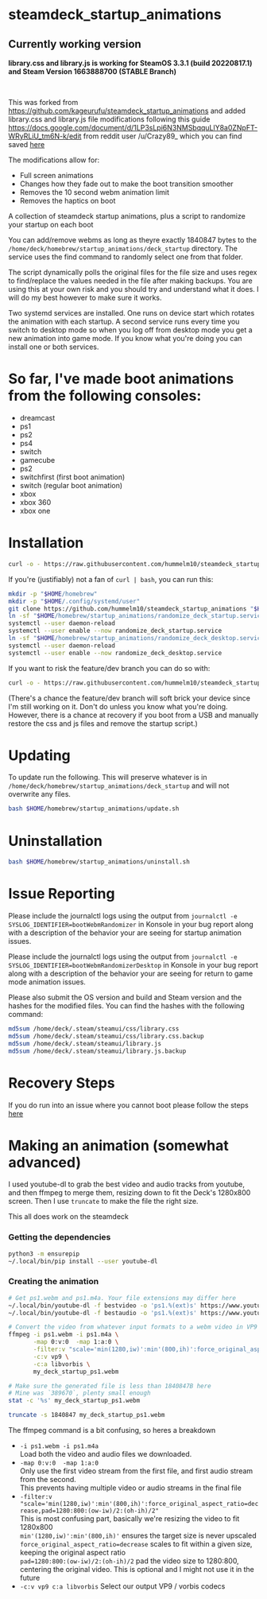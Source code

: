 # steamdeck_startup_animations

## Currently working version

**library.css and library.js is working for SteamOS 3.3.1 (build 20220817.1) and Steam Version 1663888700 (STABLE Branch)**

&nbsp;

This was forked from https://github.com/kageurufu/steamdeck_startup_animations and added library.css and library.js file modifications following this guide https://docs.google.com/document/d/1LP3sLpi6N3NMSbqquLlY8a0ZNpFT-WRyRLiU_tm6N-k/edit from reddit user /u/Crazy89_ which you can find saved [here](docs/manual_modificaiton_steps.md)

The modifications allow for:
* Full screen animations
* Changes how they fade out to make the boot transition smoother
* Removes the 10 second webm animation limit
* Removes the haptics on boot

A collection of steamdeck startup animations, plus a script to randomize your startup on each boot

You can add/remove webms as long as theyre exactly 1840847 bytes to the `/home/deck/homebrew/startup_animations/deck_startup` directory. The service uses the find command to randomly select one from that folder. 

The script dynamically polls the original files for the file size and uses regex to find/replace the values needed in the file after making backups. You are using this at your own risk and you should try and understand what it does. I will do my best however to make sure it works.

Two systemd services are installed. One runs on device start which rotates the animation with each startup. A second service runs every time you switch to desktop mode so when you log off from desktop mode you get a new animation into game mode. If you know what you're doing you can install one or both services. 

# So far, I've made boot animations from the following consoles:

* dreamcast
* ps1
* ps2
* ps4
* switch
* gamecube
* ps2
* switchfirst (first boot animation)
* switch (regular boot animation)
* xbox
* xbox 360
* xbox one

# Installation

```sh
curl -o - https://raw.githubusercontent.com/hummelm10/steamdeck_startup_animations/main/install.sh | bash -
```

If you're (justifiably) not a fan of `curl | bash`, you can run this:

```sh
mkdir -p "$HOME/homebrew"
mkdir -p "$HOME/.config/systemd/user"
git clone https://github.com/hummelm10/steamdeck_startup_animations "$HOME/homebrew/startup_animations"
ln -sf "$HOME/homebrew/startup_animations/randomize_deck_startup.service" "$HOME/.config/systemd/user/randomize_deck_startup.service"
systemctl --user daemon-reload
systemctl --user enable --now randomize_deck_startup.service
ln -sf "$HOME/homebrew/startup_animations/randomize_deck_desktop.service" "$HOME/.config/systemd/user/randomize_deck_desktop.service"
systemctl --user daemon-reload
systemctl --user enable --now randomize_deck_desktop.service
```

If you want to risk the feature/dev branch you can do so with:
```sh
curl -o - https://raw.githubusercontent.com/hummelm10/steamdeck_startup_animations/main/install_dev.sh | bash -
```
(There's a chance the feature/dev branch will soft brick your device since I'm still working on it. Don't do unless you know what you're doing. However, there is a chance at recovery if you boot from a USB and manually restore the css and js files and remove the startup script.)

# Updating
To update run the following. This will preserve whatever is in `/home/deck/homebrew/startup_animations/deck_startup` and will not overwrite any files. 
```sh
bash $HOME/homebrew/startup_animations/update.sh
```

# Uninstallation

```sh
bash $HOME/homebrew/startup_animations/uninstall.sh
```

# Issue Reporting
Please include the journalctl logs using the output from `journalctl -e SYSLOG_IDENTIFIER=bootWebmRandomizer` in Konsole in your bug report along with a description of the behavior your are seeing for startup animation issues. 

Please include the journalctl logs using the output from `journalctl -e SYSLOG_IDENTIFIER=bootWebmRandomizerDesktop` in Konsole in your bug report along with a description of the behavior your are seeing for return to game mode animation issues. 

Please also submit the OS version and build and Steam version and the hashes for the modified files. You can find the hashes with the following command:

```sh
md5sum /home/deck/.steam/steamui/css/library.css
md5sum /home/deck/.steam/steamui/css/library.css.backup
md5sum /home/deck/.steam/steamui/library.js
md5sum /home/deck/.steam/steamui/library.js.backup
```

# Recovery Steps
If you do run into an issue where you cannot boot please follow the steps [here](docs/recovery_steps.md)

# Making an animation (somewhat advanced)

I used youtube-dl to grab the best video and audio tracks from youtube, and then ffmpeg to merge them, resizing down to fit the Deck's 1280x800 screen. Then I use `truncate` to make the file the right size. 

This all does work on the steamdeck

### Getting the dependencies

```sh
python3 -m ensurepip
~/.local/bin/pip install --user youtube-dl
```

### Creating the animation

```sh
# Get ps1.webm and ps1.m4a. Your file extensions may differ here
~/.local/bin/youtube-dl -f bestvideo -o 'ps1.%(ext)s' https://www.youtube.com/watch?v=1JwbfIi5Uio
~/.local/bin/youtube-dl -f bestaudio -o 'ps1.%(ext)s' https://www.youtube.com/watch?v=1JwbfIi5Uio

# Convert the video from whatever input formats to a webm video in VP9 encoding, with vorbis encoded audio
ffmpeg -i ps1.webm -i ps1.m4a \
       -map 0:v:0  -map 1:a:0 \
       -filter:v "scale='min(1280,iw)':min'(800,ih)':force_original_aspect_ratio=decrease,pad=1280:800:(ow-iw)/2:(oh-ih)/2" \
       -c:v vp9 \
       -c:a libvorbis \
       my_deck_startup_ps1.webm

# Make sure the generated file is less than 1840847B here
# Mine was `389670`, plenty small enough
stat -c '%s' my_deck_startup_ps1.webm

truncate -s 1840847 my_deck_startup_ps1.webm
```

The ffmpeg command is a bit confusing, so heres a breakdown

* `-i ps1.webm -i ps1.m4a`  
  Load both the video and audio files we downloaded.
* `-map 0:v:0  -map 1:a:0`  
  Only use the first video stream from the first file, and first audio stream from the second.  
  This prevents having multiple video or audio streams in the final file
* `-filter:v "scale='min(1280,iw)':min'(800,ih)':force_original_aspect_ratio=decrease,pad=1280:800:(ow-iw)/2:(oh-ih)/2"`  
  This is most confusing part, basically we're resizing the video to fit 1280x800  
  `min'(1280,iw)':min'(800,ih)'` ensures the target size is never upscaled  
  `force_original_aspect_ratio=decrease` scales to fit within a given size, keeping the original aspect ratio  
  `pad=1280:800:(ow-iw)/2:(oh-ih)/2` pad the video size to 1280:800, centering the original video. This is optional and I might not use it in the future
* `-c:v vp9 c:a libvorbis` Select our output VP9 / vorbis codecs

 
